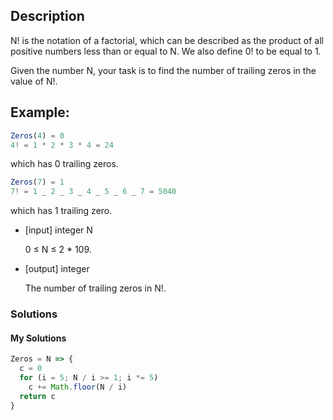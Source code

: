 ## Description

N! is the notation of a factorial, which can be described as the product of all positive numbers less than or equal to N. We also define 0! to be equal to 1.

Given the number N, your task is to find the number of trailing zeros in the value of N!.

## Example:

```Javascript
Zeros(4) = 0
4! = 1 * 2 * 3 * 4 = 24
```

 which has 0 trailing zeros.

```Javascript
Zeros(7) = 1
7! = 1 _ 2 _ 3 _ 4 _ 5 _ 6 _ 7 = 5040
```

which has 1 trailing zero.

-   [input] integer N

    0 ≤ N ≤ 2 \* 109.

-   [output] integer

    The number of trailing zeros in N!.

### Solutions

#### My Solutions

```Javascript
Zeros = N => {
  c = 0
  for (i = 5; N / i >= 1; i *= 5)
    c += Math.floor(N / i)
  return c
}
```
